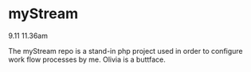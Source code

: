 myStream
========

9.11 11.36am

The myStream repo is a stand-in php project used in order to configure work flow processes by me. Olivia is a buttface.
